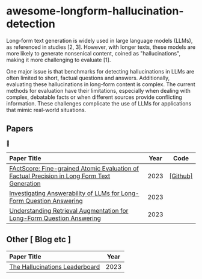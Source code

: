 # awesome-longform-hallucination-detection

Long-form text generation is widely used in large language models (LLMs), as referenced in studies [2, 3]. However, with longer texts, these models are more likely to generate nonsenical content, coined as "hallucinations", making it more challenging to evaluate [1]. 

One major issue is that benchmarks for detecting hallucinations in LLMs are often limited to short, factual questions and answers. Additionally, evaluating these hallucinations in long-form content is complex. The current methods for evaluation have their limitations, especially when dealing with complex, debatable facts or when different sources provide conflicting information. These challenges complicate the use of LLMs for applications that mimic real-world situations.

## Papers
🔧

|      Paper Title                | Year  | Code |
| :-------------------- | :----------: | :----------: |
| [FActScore: Fine-grained Atomic Evaluation of Factual Precision in Long Form Text Generation](https://arxiv.org/abs/2305.14251) | 2023 | [[Github]](https://github.com/shmsw25/FActScore) |
| [Investigating Answerability of LLMs for Long-Form Question Answering](https://arxiv.org/abs/2309.08210) | 2023 |  |
| [Understanding Retrieval Augmentation for Long-Form Question Answering](https://arxiv.org/abs/2310.12150) | 2023 |  |

## Other [ Blog etc ]

|      Paper Title                | Year  |
| :-------------------- | :----------: |
| [The Hallucinations Leaderboard](https://huggingface.co/blog/leaderboards-on-the-hub-hallucinations) | 2023 |
